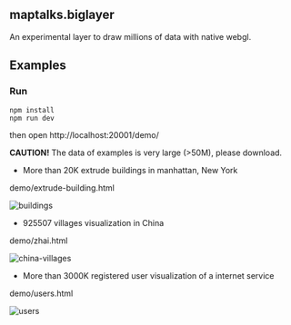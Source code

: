 maptalks.biglayer
----
An experimental layer to draw millions of data with native webgl.

## Examples

### Run
```shell
npm install
npm run dev
```
then open http://localhost:20001/demo/

**CAUTION!** The data of examples is very large (>50M), please download.

* More than 20K extrude buildings in manhattan, New York

demo/extrude-building.html

![buildings](https://user-images.githubusercontent.com/13678919/34857106-023048c0-f784-11e7-95dc-740bc0a636ed.png)

* 925507 villages visualization in China

demo/zhai.html

![china-villages](https://user-images.githubusercontent.com/13678919/34857110-050a7bec-f784-11e7-9034-ff6977204657.png)

* More than 3000K registered user visualization of a internet service

demo/users.html

![users](https://user-images.githubusercontent.com/13678919/34857111-06a89b5a-f784-11e7-9d3d-3d932e93c335.png)
